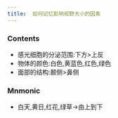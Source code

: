 ```yaml
---
title:  如何记忆影响视野大小的因素
--- 
```


### Contents
- 感光细胞的分泌范围:下方>上反
- 物体的颜色:白色,黄蓝色,红色,绿色
- 面部的结构:颞侧>鼻侧

### Mnmonic
- 白天,黄日,红花,绿草→由上到下
